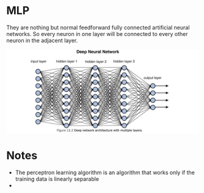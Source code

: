 # MLP
They are nothing but normal feedforward fully connected artificial neural networks. So every neuron in one layer will be connected to every other neuron in the adjacent layer.

![Alt text](image-5.png)

# Notes
- The perceptron learning algorithm is an algorithm that works only if the training data is linearly separable
- 